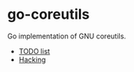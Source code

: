 go-coreutils
============

Go implementation of GNU coreutils.

* [TODO list](https://github.com/sepeth/go-coreutils/wiki/TODO)
* [Hacking](https://github.com/sepeth/go-coreutils/wiki/Hacking)
